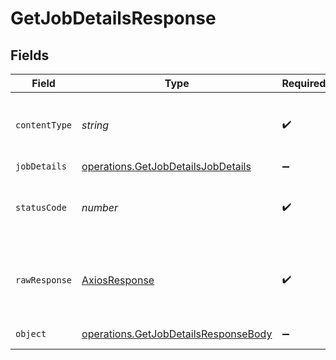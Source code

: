 # GetJobDetailsResponse


## Fields

| Field                                                                                               | Type                                                                                                | Required                                                                                            | Description                                                                                         |
| --------------------------------------------------------------------------------------------------- | --------------------------------------------------------------------------------------------------- | --------------------------------------------------------------------------------------------------- | --------------------------------------------------------------------------------------------------- |
| `contentType`                                                                                       | *string*                                                                                            | :heavy_check_mark:                                                                                  | HTTP response content type for this operation                                                       |
| `jobDetails`                                                                                        | [operations.GetJobDetailsJobDetails](../../../sdk/models/operations/getjobdetailsjobdetails.md)     | :heavy_minus_sign:                                                                                  | Job details.                                                                                        |
| `statusCode`                                                                                        | *number*                                                                                            | :heavy_check_mark:                                                                                  | HTTP response status code for this operation                                                        |
| `rawResponse`                                                                                       | [AxiosResponse](https://axios-http.com/docs/res_schema)                                             | :heavy_check_mark:                                                                                  | Raw HTTP response; suitable for custom response parsing                                             |
| `object`                                                                                            | [operations.GetJobDetailsResponseBody](../../../sdk/models/operations/getjobdetailsresponsebody.md) | :heavy_minus_sign:                                                                                  | Error response.                                                                                     |
